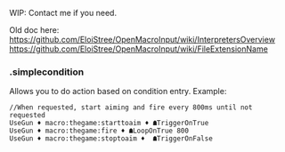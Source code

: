 WIP: Contact me if you need.

Old doc here:
https://github.com/EloiStree/OpenMacroInput/wiki/InterpretersOverview
https://github.com/EloiStree/OpenMacroInput/wiki/FileExtensionName

### .simplecondition
Allows you to do action based on condition entry.
Example:
```
//When requested, start aiming and fire every 800ms until not requested
UseGun ♦ macro:thegame:starttoaim ♦ ☗TriggerOnTrue
UseGun ♦ macro:thegame:fire ♦ ☗LoopOnTrue 800
UseGun ♦ macro:thegame:stoptoaim ♦  ☗TriggerOnFalse
```
